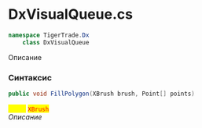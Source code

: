 
# DxVisualQueue.cs
```csharp
namespace TigerTrade.Dx  
    class DxVisualQueue
```

Описание

### Синтаксис
```csharp
public void FillPolygon(XBrush brush, Point[] points)
```

<mark style="color:yellow;">**`brush`**</mark> <mark style="color:red;">`XBrush`</mark>  
 *Описание*  
  

                    
                    